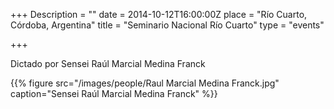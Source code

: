 +++
Description = ""
date = 2014-10-12T16:00:00Z
place = "Río Cuarto, Córdoba, Argentina"
title = "Seminario Nacional Río Cuarto"
type = "events"

+++

Dictado por Sensei Raúl Marcial Medina Franck

{{% figure src="/images/people/Raul Marcial Medina Franck.jpg" 
    caption="Sensei Raúl Marcial Medina Franck" %}}
